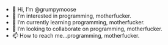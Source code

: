 - 👋 Hi, I’m @grumpymoose
- 👀 I’m interested in programming, motherfucker.
- 🌱 I’m currently learning programming, motherfucker.
- 💞️ I’m looking to collaborate on programming, motherfucker.
- 📫 How to reach me...programming, motherfucker.

<!---
grumpymoose/grumpymoose is a ✨ special ✨ repository because its `README.md` (this file) appears on your GitHub profile.
You can click the Preview link to take a look at your changes.
--->

